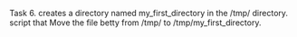 Task 6. creates a directory named my_first_directory in the /tmp/ directory.
script that Move the file betty from /tmp/ to /tmp/my_first_directory.
